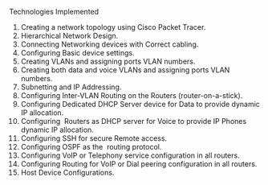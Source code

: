 Technologies Implemented
1. Creating a network topology using Cisco Packet Tracer.
2. Hierarchical Network Design.
3. Connecting Networking devices with Correct cabling.
4. Configuring Basic device settings.
5. Creating VLANs and assigning ports VLAN numbers.
6. Creating both data and voice VLANs and assigning ports VLAN numbers.
7. Subnetting and IP Addressing.
8. Configuring Inter-VLAN Routing on the Routers (router-on-a-stick).
9. Configuring Dedicated DHCP Server device for Data to provide dynamic IP allocation.
10. Configuring  Routers as DHCP server for Voice to provide IP Phones dynamic IP allocation.
11. Configuring SSH for secure Remote access.
12. Configuring OSPF as the  routing protocol.
13. Configuring VoIP or Telephony service configuration in all routers.
14. Configuring Routing for VoIP or Dial peering configuration in all routers.
15. Host Device Configurations.
